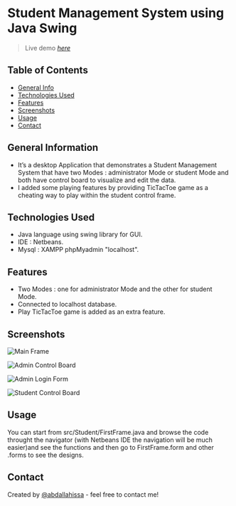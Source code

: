 # Student Management System using Java Swing

> Live demo [_here_](https://youtu.be/0O8kt2rJCtU)

## Table of Contents
* [General Info](#general-information)
* [Technologies Used](#technologies-used)
* [Features](#features)
* [Screenshots](#screenshots)
* [Usage](#usage)
* [Contact](#contact)



## General Information

- It’s a desktop Application that demonstrates a Student Management System that have two Modes : 
administrator Mode or student Mode and both have control board to visualize and edit the data.
- I added some playing features by providing TicTacToe game as a cheating way to play within the student control frame.

## Technologies Used

- Java language using swing library for GUI.
- IDE : Netbeans.
- Mysql : XAMPP phpMyadmin "localhost".

## Features

- Two Modes : one for administrator Mode and the other for student Mode.
- Connected to localhost database.
- Play TicTacToe game is added as an extra feature.


## Screenshots
![Main Frame](https://github.com/abdallahissa/Student-Management-system/issues/1#issue-1206581729)

![Admin Control Board](https://github.com/abdallahissa/Student-Management-system/issues/2#issue-1206584322)

![Admin Login Form](https://github.com/abdallahissa/Student-Management-system/issues/3#issue-1206584593)

![Student Control Board](https://github.com/abdallahissa/Student-Management-system/issues/4#issue-1206585637)


## Usage

You can start from src/Student/FirstFrame.java and browse the code throught the navigator (with Netbeans IDE the navigation will be much easier)and see the functions and then go to FirstFrame.form and other .forms to see the designs.



## Contact
Created by [@abdallahissa](https://www.facebook.com/profile.php?id=100009226783983) - feel free to contact me!
